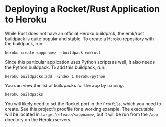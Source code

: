 # Deploying a Rocket/Rust Application to Heroku

While Rust does not have an official Heroku buildpack, the emk/rust buildpack is quite popular and stable. To create a Heroku repository with the buildpack, run:

`heroku create <appname> --buildpack em/rust`

Since this particular application uses Python scripts as well, it also needs the Python buildpack. To add this buildpack, run:

`heroku buildpacks:add --index 1 heroku/python`

You can view the list of buildpacks for the app by running:

`heroku buildpacks`

You will likely need to set the Rocket port in the `Procfile`, which you need to create. See this project's procfile for a working example. The executable will be located in `target/release/<appname>`, but it will be run from the `/app` directory on the Heroku servers.
